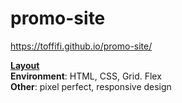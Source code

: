 # promo-site  
https://toffifi.github.io/promo-site/  

**[Layout](https://www.figma.com/file/vEkIxFbHQnF5iDuIAshGuR/Singolo-(Copy)?node-id=0%3A1)**  
**Environment**: HTML, CSS, Grid. Flex  
**Other**: pixel perfect, responsive design
